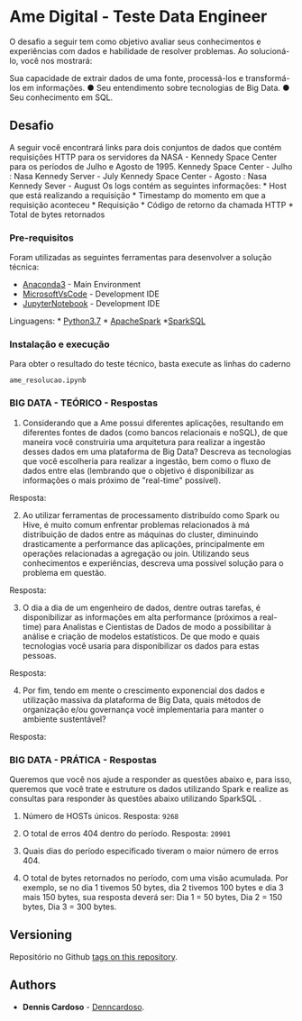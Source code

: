 # Ame Digital - Teste Data Engineer

O desafio a seguir tem como objetivo avaliar seus conhecimentos e experiências com dados e
habilidade de resolver problemas. Ao solucioná-lo, você nos mostrará:

Sua capacidade de extrair dados de uma fonte, processá-los e transformá-los em informações.
    ● Seu entendimento sobre tecnologias de Big Data.
    ● Seu conhecimento em SQL.

## Desafio

A seguir você encontrará links para dois conjuntos de dados que contém requisições HTTP
para os servidores da NASA - Kennedy Space Center para os períodos de Julho e Agosto de
1995.
Kennedy Space Center - Julho : Nasa Kennedy Server - July
Kennedy Space Center - Agosto : Nasa Kennedy Sever - August
Os logs contém as seguintes informações:
    * Host que está realizando a requisição
    * Timestamp do momento em que a requisição aconteceu
    * Requisição
    * Código de retorno da chamada HTTP
    * Total de bytes retornados

### Pre-requisitos

Foram utilizadas as seguintes ferramentas para desenvolver a solução técnica:
* [Anaconda3](https://www.anaconda.com/distribution/) - Main Environment
* [MicrosoftVsCode](https://code.visualstudio.com/) - Development IDE
* [JupyterNotebook](https://jupyter.org/) - Development IDE

Linguagens:
    * [Python3.7](https://www.python.org/)
    * [ApacheSpark](https://spark.apache.org/)
    *[SparkSQL](https://spark.apache.org/sql/)

### Instalação e execução

Para obter o resultado do teste técnico, basta execute as linhas do caderno 

```ame_resolucao.ipynb ```

### BIG DATA - TEÓRICO - Respostas

1. Considerando que a Ame possui diferentes aplicações, resultando em diferentes fontes
de dados (como bancos relacionais e noSQL), de que maneira você construiria uma
arquitetura para realizar a ingestão desses dados em uma plataforma de Big Data?
Descreva as tecnologias que você escolheria para realizar a ingestão, bem como o fluxo
de dados entre elas (lembrando que o objetivo é disponibilizar as informações o mais
próximo de "real-time" possível).

Resposta:

2. Ao utilizar ferramentas de processamento distribuído como Spark ou Hive, é muito
comum enfrentar problemas relacionados à má distribuição de dados entre as máquinas
do cluster, diminuindo drasticamente a performance das aplicações, principalmente em
operações relacionadas a agregação ou join. Utilizando seus conhecimentos e
experiências, descreva uma possível solução para o problema em questão.

Resposta:

3. O dia a dia de um engenheiro de dados, dentre outras tarefas, é disponibilizar as
informações em alta performance (próximos a real-time) para Analistas e Cientistas de
Dados de modo a possibilitar à análise e criação de modelos estatísticos. De que modo
e quais tecnologias você usaria para disponibilizar os dados para estas pessoas.

Resposta:

4. Por fim, tendo em mente o crescimento exponencial dos dados e utilização massiva da
plataforma de Big Data, quais métodos de organização e/ou governança você
implementaria para manter o ambiente sustentável?

Resposta:

### BIG DATA - PRÁTICA - Respostas

Queremos que você nos ajude a responder as questões abaixo e, para isso, queremos que
você trate e estruture os dados utilizando Spark e realize as consultas para responder às
questões abaixo utilizando SparkSQL .
1. Número de HOSTs únicos.
Resposta: ```9268```

2. O total de erros 404 dentro do período.
Resposta: ```20901```

3. Quais dias do período especificado tiveram o maior número de erros 404.

4. O total de bytes retornados no período, com uma visão acumulada. Por exemplo, se no
dia 1 tivemos 50 bytes, dia 2 tivemos 100 bytes e dia 3 mais 150 bytes, sua resposta
deverá ser: Dia 1 = 50 bytes, Dia 2 = 150 bytes, Dia 3 = 300 bytes.


## Versioning

 Repositório no Github [tags on this repository](https://github.com/your/project/tags). 

## Authors

* **Dennis Cardoso** - [Denncardoso](https://github.com/denncardoso).

